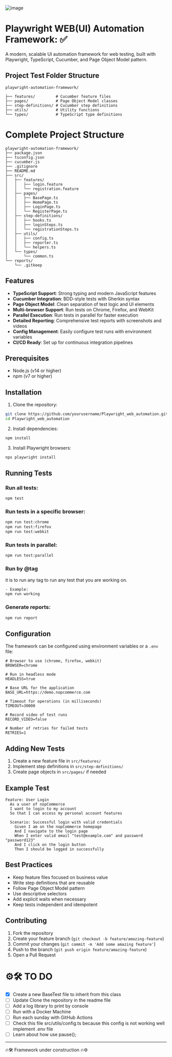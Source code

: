![image](https://github.com/user-attachments/assets/31f26d24-1148-4861-ba67-bafd32fdedd3)

# Playwright WEB(UI) Automation Framework: ✅

A modern, scalable UI automation framework for web testing, built with Playwright, TypeScript, Cucumber, and Page Object
Model pattern.

## Project Test Folder Structure

```text
playwright-automation-framework/

├── features/         # Cucumber feature files
├── pages/            # Page Object Model classes
├── step-definitions/ # Cucumber step definitions
├── utils/            # Utility functions
└── types/            # TypeScript type definitions
```

# Complete Project Structure

```text
playwright-automation-framework/
├── package.json
├── tsconfig.json
├── cucumber.js
├── .gitignore
├── README.md
├── src/
│   ├── features/
│   │   ├── login.feature
│   │   └── registration.feature
│   ├── pages/
│   │   ├── BasePage.ts
│   │   ├── HomePage.ts
│   │   ├── LoginPage.ts
│   │   └── RegisterPage.ts
│   ├── step-definitions/
│   │   ├── hooks.ts
│   │   ├── loginSteps.ts
│   │   └── registrationSteps.ts
│   ├── utils/
│   │   ├── config.ts
│   │   ├── reporter.ts
│   │   └── helpers.ts
│   └── types/
│       └── common.ts
└── reports/
    └── .gitkeep
```

## Features

- **TypeScript Support**: Strong typing and modern JavaScript features
- **Cucumber Integration**: BDD-style tests with Gherkin syntax
- **Page Object Model**: Clean separation of test logic and UI elements
- **Multi-browser Support**: Run tests on Chrome, Firefox, and WebKit
- **Parallel Execution**: Run tests in parallel for faster execution
- **Detailed Reporting**: Comprehensive test reports with screenshots and videos
- **Config Management**: Easily configure test runs with environment variables
- **CI/CD Ready**: Set up for continuous integration pipelines

## Prerequisites

- Node.js (v14 or higher)
- npm (v7 or higher)

## Installation

1. Clone the repository:

```bash
git clone https://github.com/yourusername/Playwright_web_automation.git
cd Playwright_web_automation
```

2. Install dependencies:

```bash
npm install
```

3. Install Playwright browsers:

```bash
npx playwright install
```

## Running Tests

### Run all tests:

```bash
npm test
```

### Run tests in a specific browser:

```bash
npm run test:chrome
npm run test:firefox
npm run test:webkit
```

### Run tests in parallel:

```bash
npm run test:parallel
```

### Run by @tag

it is to run any tag to run any test that you are working on.

```bash
- Example:
npm run working
```

### Generate reports:

```bash
npm run report
```

## Configuration

The framework can be configured using environment variables or a `.env` file:

```env
# Browser to use (chrome, firefox, webkit)
BROWSER=chrome

# Run in headless mode
HEADLESS=true

# Base URL for the application
BASE_URL=https://demo.nopcommerce.com

# Timeout for operations (in milliseconds)
TIMEOUT=30000

# Record video of test runs
RECORD_VIDEO=false

# Number of retries for failed tests
RETRIES=1
```

## Adding New Tests

1. Create a new feature file in `src/features/`
2. Implement step definitions in `src/step-definitions/`
3. Create page objects in `src/pages/` if needed

## Example Test

```gherkin
Feature: User Login
  As a user of nopCommerce
  I want to login to my account
  So that I can access my personal account features

  Scenario: Successful login with valid credentials
    Given I am on the nopCommerce homepage
    And I navigate to the login page
    When I enter valid email "test@example.com" and password "password123"
    And I click on the login button
    Then I should be logged in successfully
```

## Best Practices

- Keep feature files focused on business value
- Write step definitions that are reusable
- Follow Page Object Model pattern
- Use descriptive selectors
- Add explicit waits when necessary
- Keep tests independent and idempotent

## Contributing

1. Fork the repository
2. Create your feature branch (`git checkout -b feature/amazing-feature`)
3. Commit your changes (`git commit -m 'Add some amazing feature'`)
4. Push to the branch (`git push origin feature/amazing-feature`)
5. Open a Pull Request

# ⚙️🛠️ TO DO

- [X] Create a new BaseTest file to inherit from this class
- [ ] Update Clone the repository in the readme file
- [ ] Add a log library to print by console
- [ ] Run with a Docker Machine
- [ ] Run each sunday with GitHub Actions
- [ ] Check this file src/utils/config.ts because this config is not working well implement .env file
- [ ] Learn about how use pause();

---
🔥🛠️ Framework under construction 🔥⚙️
